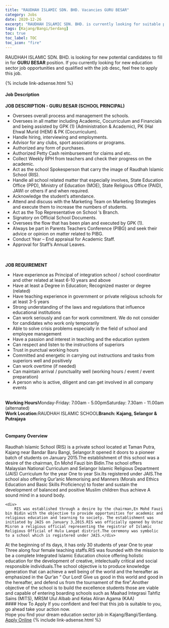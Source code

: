 ```yaml
---
title: "RAUDHAH ISLAMIC SDN. BHD. Vacancies GURU BESAR" 
category: Jobs 
date: 2020-12-26 
excerpt: "RAUDHAH ISLAMIC SDN. BHD. is currently looking for suitable person to fill in the GURU BESAR which positioned at Kajang/Bangi/Serdang" 
tags: [Kajang/Bangi/Serdang] 
toc: true 
toc_label: TOC 
toc_icon: "fire" 
--- 
```


<p>RAUDHAH ISLAMIC SDN. BHD. is looking for new potential candidates to fill in for <b>GURU BESAR</b> position. If you currently looking for new education sector job opportunities and qualified with the job desc, feel free to apply this job.
</p>{% include link-adsense.html %} 
 <div><div><div><h4>Job Description</h4></div></div><div><div><span><div><div><strong>JOB DESCRIPTION - GURU BESAR (SCHOOL PRINCIPAL)</strong><br><ul><li>Oversees overall process and management the schools.</li><li>Oversees in all matter including Academic, Cocurriculum and Financials and being assisted by GPK (1) (Administration &amp; Academic), PK (Hal Ehwal Murid (HEM) &amp; PK (Cocurriculum).</li><li>Handle hiring, interviewing and employments.</li><li>Advisor for any clubs, sport associations or programs.</li><li>Authorized any form of purchases.</li><li>Authorized Petty Cash reimbursement for claims and etc.</li><li>Collect Weekly RPH from teachers and check their progress on the academic.</li><li>Act as the school Spokesperson that carry the image of Raudhah Islamic School (RIS).</li><li>Handle all school related matter that especially involves, State Education Office (PPD), Ministry of Education (MOE), State Religious Office (PAID), JAWI or others if and when required.</li><li>Acknowledge the student&#8217;s attendance.</li><li>Attend and discuss with the Marketing Team on Marketing Strategies and execute them to increase the numbers of students.</li><li>Act as the Top Representative on School &#8216;s Branch.</li><li>Signatory on Official School Documents.</li><li>Oversees the flow that has been plan and executed by GPK (1).</li><li>Always be part in Parents Teachers Conference (PIBG) and seek their advice or opinion on matter related to PIBG.</li><li>Conduct Year &#8211; End appraisal for Academic Staff.</li><li>Approval for Staff&#8217;s Annual Leaves.&#160;</li></ul><br><br><strong>JOB REQUIREMENT</strong><br><ul><li>Have experience as Principal of integration school / school coordinator and other related at least 6-10 years and above</li><li>Have at least a Degree in Education; Recognized master or degree (related)</li><li>Have teaching experience in government or private religious schools for at least 3-5 years</li><li>Strong understanding of the laws and regulations that influence educational institutions</li><li>Can work seriously and can for work commitment. We do not consider for candidates who work only temporarily</li><li>Able to solve crisis problems especially in the field of school and employee management</li><li>Have a passion and interest in teaching and the education system</li><li>Can respect and listen to the instructions of superiors</li><li>Trust in punctual working hours</li><li>Committed and energetic in carrying out instructions and tasks from superiors well and positively</li><li>Can work overtime (if needed)</li><li>Can maintain arrival / punctuality well (working hours / event / event preparation)</li><li>A person who is active, diligent and can get involved in all company events</li></ul><br><strong>Working Hours</strong>Monday-Friday: 7.00am - 5.00pmSaturday: 7.30am - 11.00am (alternated)<br><strong>Work Location:</strong>RAUDHAH ISLAMIC SCHOOL<strong>Branch: Kajang, Selangor &amp; Putrajaya</strong><br><br></div></div></span></div></div></div> 
<div><div><div><h4>Company Overview</h4></div></div><div><div><span><div><div>
	Raudhah Islamic School (RIS) is a private school located at Taman Putra, Kajang near Bandar Baru Bangi, Selangor.It opened it doors to a pioneer batch of students on January 2015.The establishment of this school was a desire of the chairman, En Mohd Fauzi bin Bidin.The school offers Malaysian National Curriculum and Selangor Islamic Religious Department (JAIS) Curriculum for the year One to year Six.Its registered under JAIS.The school also offering Qur&#8217;anic Memorising and Manners (Morals and Ethics Education and Basic Skills Proficiency) to foster and sustain the development of balanced and positive Muslim children thus achieve A sound mind in a sound body.
	
	<div>
		RIS was established through a desire by the chairman,En Mohd Fauzi bin Bidin with the objective to provide opportunities for academic and religious education and learning to society. The establishment was initiated by JAIS on January 3,2015.RIS was officially opened by Ustaz Misron a religious official representing the registrar of Islamic Religious Official of Hulu Langat district.The ceremony was symbolic to a school which is registered under JAIS.</div>
<div>
		At the beginning of its days, it has only 30 students of year One to year Three along four female teaching staffs.RIS was founded with the mission to be a complete Integrated Islamic Education choice offering holistic education for the development of creative, intelectually critical and social responsible individuals.The school objective is to produce knowledge generation that can achieve a well being of the world and the hereafter as emphasized in the Qur&#8217;an &#8220; Our Lord! Give us good in this world and good in the hereafter, and defend us from the tournament of the fire&#8221;.Another objective of the school is to build the excellence students those are viable and capable of entering boarding schools such as Maahad Integrasi Tahfiz Sains (MITS), MRSM Ulul Albab and Kelas Aliran Agama (KAA)</div>
</div></div></span></div></div></div> 
#### How To Apply 
If you confident and feel that this job is suitable to you, go ahead take your action now. <br/> 
Hope you find your dream education sector job in Kajang/Bangi/Serdang. <br/> 
<a href="https://www.jobstreet.com.my/en/job/guru-besar-4439421?jobId=jobstreet-my-job-4439421&sectionRank=12&token=0~d0b09b8a-f319-4ed4-bc01-986e20a28faf&fr=SRP%20View%20In%20New%20Ta" class="btn btn--info" target="_blank" rel="nofollow noopenner">Apply Online</a> 
{% include link-adsense.html %} 
